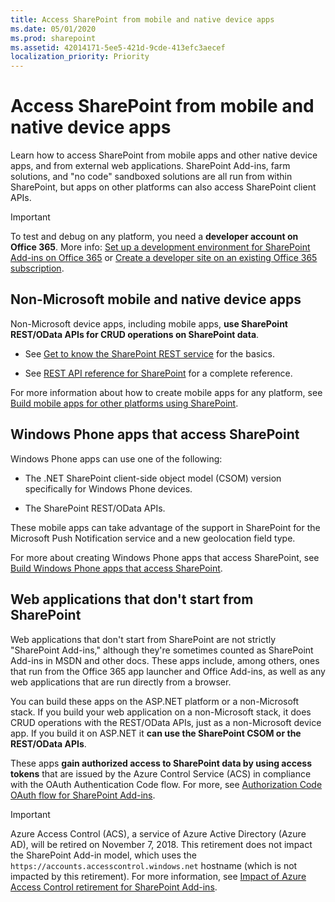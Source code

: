 ```yaml
---
title: Access SharePoint from mobile and native device apps
ms.date: 05/01/2020
ms.prod: sharepoint
ms.assetid: 42014171-5ee5-421d-9cde-413efc3aecef
localization_priority: Priority
---
```



# Access SharePoint from mobile and native device apps
Learn how to access SharePoint from mobile apps and other native device apps, and from external web applications.
SharePoint Add-ins, farm solutions, and "no code" sandboxed solutions are all run from within SharePoint, but apps on other platforms can also access SharePoint client APIs.
  
    
    


> [!IMPORTANT]
> To test and debug on any platform, you need a **developer account on Office 365**. More info: [Set up a development environment for SharePoint Add-ins on Office 365](https://msdn.microsoft.com/library/b22ce52a-ae9e-4831-9b68-c9210af6dc54%28Office.15%29.aspx) or [Create a developer site on an existing Office 365 subscription](https://msdn.microsoft.com/library/2ec857d5-dc6f-4cf6-ba45-adc845ef2a25%28Office.15%29.aspx). 
  
    
    


## Non-Microsoft mobile and native device apps

Non-Microsoft device apps, including mobile apps, **use SharePoint REST/OData APIs for CRUD operations on SharePoint data**.
  
    
    

- See  [Get to know the SharePoint REST service](https://msdn.microsoft.com/library/2de035a0-ac75-43bd-9665-5c5a59c4c590%28Office.15%29.aspx) for the basics.
    
  
- See  [REST API reference for SharePoint](https://msdn.microsoft.com/library/3514e753-19f9-4b41-a1ae-f35c5ffc17d2%28Office.15%29.aspx) for a complete reference.
    
  
For more information about how to create mobile apps for any platform, see  [Build mobile apps for other platforms using SharePoint](build-mobile-apps-for-other-platforms-using-sharepoint.md).
  
    
    

## Windows Phone apps that access SharePoint
<a name="WinPhone"> </a>

Windows Phone apps can use one of the following:
  
    
    

- The .NET SharePoint client-side object model (CSOM) version specifically for Windows Phone devices.
    
  
- The SharePoint REST/OData APIs.
    
  
 These mobile apps can take advantage of the support in SharePoint for the Microsoft Push Notification service and a new geolocation field type.
  
    
    
For more about creating Windows Phone apps that access SharePoint, see  [Build Windows Phone apps that access SharePoint](build-windows-phone-apps-that-access-sharepoint.md).
  
    
    

## Web applications that don't start from SharePoint
<a name="WinPhone"> </a>

Web applications that don't start from SharePoint are not strictly "SharePoint Add-ins," although they're sometimes counted as SharePoint Add-ins in MSDN and other docs. These apps include, among others, ones that run from the Office 365 app launcher and Office Add-ins, as well as any web applications that are run directly from a browser.
  
    
    
You can build these apps on the ASP.NET platform or a non-Microsoft stack. If you build your web application on a non-Microsoft stack, it does CRUD operations with the REST/OData APIs, just as a non-Microsoft device app. If you build it on ASP.NET it **can use the SharePoint CSOM or the REST/OData APIs**.
  
    
    
These apps **gain authorized access to SharePoint data by using access tokens** that are issued by the Azure Control Service (ACS) in compliance with the OAuth Authentication Code flow. For more, see [Authorization Code OAuth flow for SharePoint Add-ins](https://msdn.microsoft.com/library/e89e91c7-ea39-49b9-af5a-7f047a7e2ab7%28Office.15%29.aspx).

> [!IMPORTANT]
> Azure Access Control (ACS), a service of Azure Active Directory (Azure AD), will be retired on November 7, 2018. This retirement does not impact the SharePoint Add-in model, which uses the `https://accounts.accesscontrol.windows.net` hostname (which is not impacted by this retirement). For more information, see [Impact of Azure Access Control retirement for SharePoint Add-ins](https://developer.microsoft.com/office/blogs/impact-of-azure-access-control-deprecation-for-sharepoint-add-ins).
